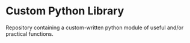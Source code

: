# Custom Python Library
Repository containing a custom-written python module of useful and/or practical functions.
